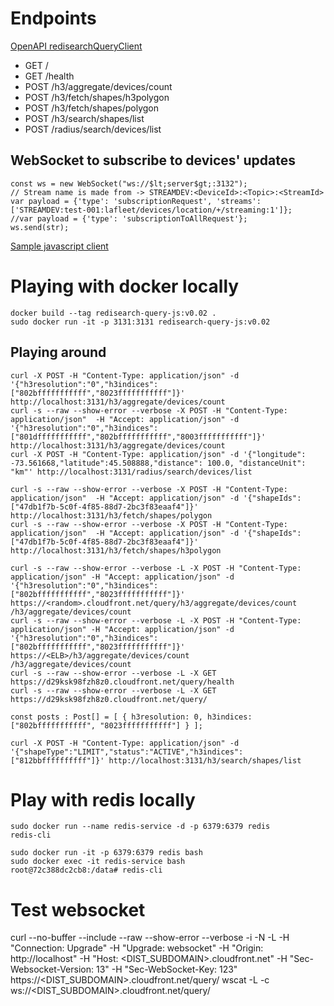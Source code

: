 
# Endpoints

[OpenAPI redisearchQueryClient](https://app.swaggerhub.com/apis/LaFleet/redisearchQueryClient/0.1)

* GET /
* GET /health
* POST /h3/aggregate/devices/count
* POST /h3/fetch/shapes/h3polygon
* POST /h3/fetch/shapes/polygon
* POST /h3/search/shapes/list
* POST /radius/search/devices/list

## WebSocket to subscribe to devices' updates

```
const ws = new WebSocket("ws://$lt;server$gt;:3132");
// Stream name is made from -> STREAMDEV:<DeviceId>:<Topic>:<StreamId>
var payload = {'type': 'subscriptionRequest', 'streams': ['STREAMDEV:test-001:lafleet/devices/location/+/streaming:1']};
//var payload = {'type': 'subscriptionToAllRequest'};
ws.send(str); 
```

[Sample javascript client](utils/index.htm)

# Playing with docker locally

```
docker build --tag redisearch-query-js:v0.02 .
sudo docker run -it -p 3131:3131 redisearch-query-js:v0.02
```

## Playing around

```
curl -X POST -H "Content-Type: application/json" -d '{"h3resolution":"0","h3indices":["802bfffffffffff","8023fffffffffff"]}' http://localhost:3131/h3/aggregate/devices/count
curl -s --raw --show-error --verbose -X POST -H "Content-Type: application/json"  -H "Accept: application/json" -d '{"h3resolution":"0","h3indices":["801dfffffffffff","802bfffffffffff","8003fffffffffff"]}' http://localhost:3131/h3/aggregate/devices/count
curl -X POST -H "Content-Type: application/json" -d '{"longitude": -73.561668,"latitude":45.508888,"distance": 100.0, "distanceUnit": "km"' http://localhost:3131/radius/search/devices/list

curl -s --raw --show-error --verbose -X POST -H "Content-Type: application/json"  -H "Accept: application/json" -d '{"shapeIds":["47db1f7b-5c0f-4f85-88d7-2bc3f83eaaf4"]}' http://localhost:3131/h3/fetch/shapes/polygon
curl -s --raw --show-error --verbose -X POST -H "Content-Type: application/json"  -H "Accept: application/json" -d '{"shapeIds":["47db1f7b-5c0f-4f85-88d7-2bc3f83eaaf4"]}' http://localhost:3131/h3/fetch/shapes/h3polygon

curl -s --raw --show-error --verbose -L -X POST -H "Content-Type: application/json" -H "Accept: application/json" -d '{"h3resolution":"0","h3indices":["802bfffffffffff","8023fffffffffff"]}' https://<random>.cloudfront.net/query/h3/aggregate/devices/count
/h3/aggregate/devices/count
curl -s --raw --show-error --verbose -L -X POST -H "Content-Type: application/json" -H "Accept: application/json" -d '{"h3resolution":"0","h3indices":["802bfffffffffff","8023fffffffffff"]}' https://<ELB>/h3/aggregate/devices/count
/h3/aggregate/devices/count
curl -s --raw --show-error --verbose -L -X GET https://d29ksk98fzh8z0.cloudfront.net/query/health
curl -s --raw --show-error --verbose -L -X GET https://d29ksk98fzh8z0.cloudfront.net/query/
```

```
const posts : Post[] = [ { h3resolution: 0, h3indices: ["802bfffffffffff", "8023fffffffffff"] } ];
```

```
curl -X POST -H "Content-Type: application/json" -d '{"shapeType":"LIMIT","status":"ACTIVE","h3indices":["812bbffffffffff"]}' http://localhost:3131/h3/search/shapes/list
```

# Play with redis locally

```
sudo docker run --name redis-service -d -p 6379:6379 redis
redis-cli

sudo docker run -it -p 6379:6379 redis bash
sudo docker exec -it redis-service bash
root@72c388dc2cb8:/data# redis-cli
```

# Test websocket

curl --no-buffer --include --raw --show-error --verbose -i -N -L -H "Connection: Upgrade" -H "Upgrade: websocket" -H "Origin: http://localhost" -H "Host: &lt;DIST_SUBDOMAIN&gt;.cloudfront.net" -H "Sec-Websocket-Version: 13" -H "Sec-WebSocket-Key: 123" https://&lt;DIST_SUBDOMAIN&gt;.cloudfront.net/query/
wscat -L -c ws://&lt;DIST_SUBDOMAIN&gt;.cloudfront.net/query/
